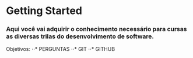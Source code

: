 # Getting Started

### Aqui você vai adquirir o conhecimento necessário para cursas as diversas trilas do desenvolvimento de software.

Objetivos:
⋅⋅* PERGUNTAS
⋅⋅* GIT
⋅⋅* GITHUB